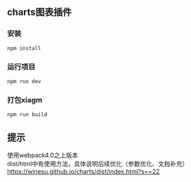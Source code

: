 charts图表插件  
---

### 安装
```
npm install
```
### 运行项目
```
npm run dev
```
### 打包xiagm
```
npm run build
```

提示 
---
 使用webpack4.0之上版本  
dist/html中有使用方法，具体说明后续优化（参数优化、文档补充）
https://winesu.github.io/charts/dist/index.html?s==22
